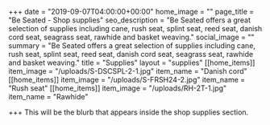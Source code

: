 +++
date = "2019-09-07T04:00:00+00:00"
home_image = ""
page_title = "Be Seated - Shop supplies"
seo_description = "Be Seated offers a great selection of supplies including cane, rush seat, splint seat, reed seat, danish cord seat, seagrass seat, rawhide and basket weaving."
social_image = ""
summary = "Be Seated offers a great selection of supplies including cane, rush seat, splint seat, reed seat, danish cord seat, seagrass seat, rawhide and basket weaving."
title = "Supplies"
layout = "supplies"
[[home_items]]
item_image = "/uploads/S-DSCSPL-2-1.jpg"
item_name = "Danish cord"
[[home_items]]
item_image = "/uploads/S-FRSH24-2.jpg"
item_name = "Rush seat"
[[home_items]]
item_image = "/uploads/RH-2T-1.jpg"
item_name = "Rawhide"

+++
This will be the blurb that appears inside the shop supplies section.